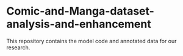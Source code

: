 # Comic-and-Manga-dataset-analysis-and-enhancement
This repository contains the model code and annotated data for our research.

